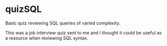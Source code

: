 # quizSQL
Basic quiz reviewing SQL queries of varied complexity.

This was a job interview quiz sent to me and I thought it could be useful as a resource when reviewing SQL syntax.
